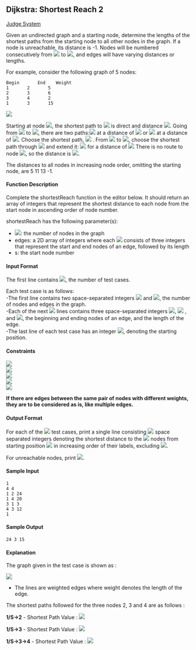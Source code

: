## Dijkstra: Shortest Reach 2

[Judge System](https://www.hackerrank.com/challenges/dijkstrashortreach/problem)

Given an undirected graph and a starting node, determine the lengths of the shortest paths from the starting node to all other nodes in the graph. If a node is unreachable, its distance is -1. Nodes will be numbered consecutively from <img src="https://latex.codecogs.com/svg.latex?\Large&space;1"> to <img src="https://latex.codecogs.com/svg.latex?\Large&space;n">, and edges will have varying distances or lengths.

For example, consider the following graph of 5 nodes:
```
Begin	    End	   Weight
1	    2	    5
2	    3	    6
3	    4	    2
1	    3	    15
```

![](https://github.com/andy489/Data_Structures_and_Algorithms_CPP/blob/master/assets/Dijkstra%2001.png)

Starting at node <img src="https://latex.codecogs.com/svg.latex?\Large&space;1">, the shortest path to <img src="https://latex.codecogs.com/svg.latex?\Large&space;2"> is direct and distance <img src="https://latex.codecogs.com/svg.latex?\Large&space;5">. Going from <img src="https://latex.codecogs.com/svg.latex?\Large&space;1"> to <img src="https://latex.codecogs.com/svg.latex?\Large&space;3">, there are two paths:<img src="https://latex.codecogs.com/svg.latex?\Large&space;1\rightarrow{2}\rightarrow{3}"> at a distance of <img src="https://latex.codecogs.com/svg.latex?\Large&space;5+6=11"> or <img src="https://latex.codecogs.com/svg.latex?\Large&space;1\rightarrow{3}"> at a distance of <img src="https://latex.codecogs.com/svg.latex?\Large&space;15">. Choose the shortest path, <img src="https://latex.codecogs.com/svg.latex?\Large&space;11"> . From <img src="https://latex.codecogs.com/svg.latex?\Large&space;1"> to <img src="https://latex.codecogs.com/svg.latex?\Large&space;4">, choose the shortest path through <img src="https://latex.codecogs.com/svg.latex?\Large&space;3"> and extend it: <img src="https://latex.codecogs.com/svg.latex?\Large&space;1\rightarrow{2}\rightarrow{3}\rightarrow{4}"> for a distance of <img src="https://latex.codecogs.com/svg.latex?\Large&space;11+2=13"> There is no route to node <img src="https://latex.codecogs.com/svg.latex?\Large&space;5">, so the distance is <img src="https://latex.codecogs.com/svg.latex?\Large&space;-1">.

The distances to all nodes in increasing node order, omitting the starting node, are 5 11 13 -1.

#### Function Description

Complete the shortestReach function in the editor below. It should return an array of integers that represent the shortest distance to each node from the start node in ascending order of node number.

shortestReach has the following parameter(s):

- <img src="https://latex.codecogs.com/svg.latex?\Large&space;n">: the number of nodes in the graph
- edges: a 2D array of integers where each <img src="https://latex.codecogs.com/svg.latex?\Large&space;edges[i]"> consists of three integers that represent the start and end nodes of an edge, followed by its length
- s: the start node number

#### Input Format

The first line contains <img src="https://latex.codecogs.com/svg.latex?\Large&space;t">, the number of test cases.

Each test case is as follows:<br>
-The first line contains two space-separated integers <img src="https://latex.codecogs.com/svg.latex?\Large&space;n"> and <img src="https://latex.codecogs.com/svg.latex?\Large&space;m">, the number of nodes and edges in the graph.<br>
-Each of the next <img src="https://latex.codecogs.com/svg.latex?\Large&space;m"> lines contains three space-separated integers <img src="https://latex.codecogs.com/svg.latex?\Large&space;x">, <img src="https://latex.codecogs.com/svg.latex?\Large&space;y"> , and <img src="https://latex.codecogs.com/svg.latex?\Large&space;r">, the beginning and ending nodes of an edge, and the length of the edge.<br>
-The last line of each test case has an integer <img src="https://latex.codecogs.com/svg.latex?\Large&space;s">, denoting the starting position.

#### Constraints

<img src="https://latex.codecogs.com/svg.latex?\Large&space;1\le{t}\le{10}"><br>
<img src="https://latex.codecogs.com/svg.latex?\Large&space;2\le{n}\le{3000}"><br>
<img src="https://latex.codecogs.com/svg.latex?\Large&space;1\le{m}\le{\frac{N\times{N-1}}{2}}"><br>
<img src="https://latex.codecogs.com/svg.latex?\Large&space;1\le{x,y,s}\le{N}"><br>
<img src="https://latex.codecogs.com/svg.latex?\Large&space;1\le{r}\le{10^5}">

**If there are edges between the same pair of nodes with different weights, they are to be considered as is, like multiple edges.**

#### Output Format

For each of the <img src="https://latex.codecogs.com/svg.latex?\Large&space;t"> test cases, print a single line consisting <img src="https://latex.codecogs.com/svg.latex?\Large&space;n-1"> space separated integers denoting the shortest distance to the  <img src="https://latex.codecogs.com/svg.latex?\Large&space;n-1"> nodes from starting position <img src="https://latex.codecogs.com/svg.latex?\Large&space;s"> in increasing order of their labels, excluding <img src="https://latex.codecogs.com/svg.latex?\Large&space;s">.

For unreachable nodes, print <img src="https://latex.codecogs.com/svg.latex?\Large&space;-1">.

#### Sample Input
```
1
4 4
1 2 24
1 4 20
3 1 3
4 3 12
1
```
#### Sample Output
```
24 3 15
```
#### Explanation

The graph given in the test case is shown as :

![](https://github.com/andy489/Data_Structures_and_Algorithms_CPP/blob/master/assets/Dijkstra%2002.png)

* The lines are weighted edges where weight denotes the length of the edge.

The shortest paths followed for the three nodes 2, 3 and 4 are as follows :

**1/S->2** - Shortest Path Value : <img src="https://latex.codecogs.com/svg.latex?\Large&space;24">

**1/S->3** - Shortest Path Value : <img src="https://latex.codecogs.com/svg.latex?\Large&space;3">

**1/S->3->4** - Shortest Path Value : <img src="https://latex.codecogs.com/svg.latex?\Large&space;15">
